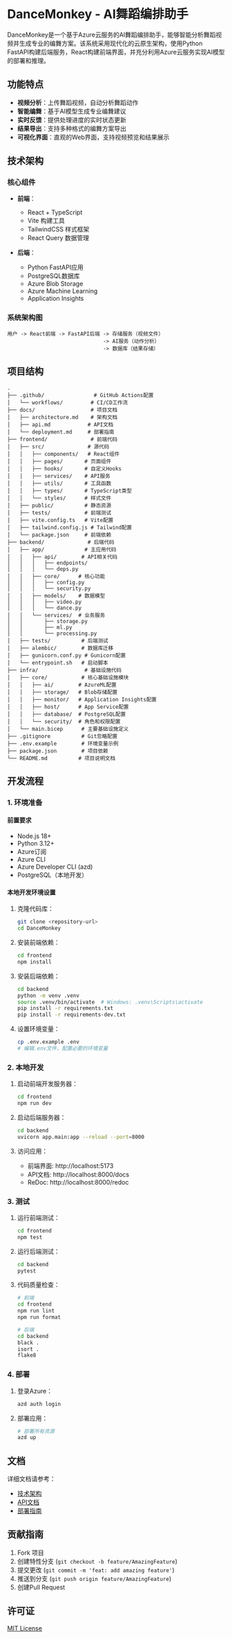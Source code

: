 # DanceMonkey - AI舞蹈编排助手

DanceMonkey是一个基于Azure云服务的AI舞蹈编排助手，能够智能分析舞蹈视频并生成专业的编舞方案。该系统采用现代化的云原生架构，使用Python FastAPI构建后端服务，React构建前端界面，并充分利用Azure云服务实现AI模型的部署和推理。

## 功能特点

- **视频分析**：上传舞蹈视频，自动分析舞蹈动作
- **智能编舞**：基于AI模型生成专业编舞建议
- **实时反馈**：提供处理进度的实时状态更新
- **结果导出**：支持多种格式的编舞方案导出
- **可视化界面**：直观的Web界面，支持视频预览和结果展示

## 技术架构

### 核心组件

- **前端**：
  - React + TypeScript
  - Vite 构建工具
  - TailwindCSS 样式框架
  - React Query 数据管理
  
- **后端**：
  - Python FastAPI应用
  - PostgreSQL数据库
  - Azure Blob Storage
  - Azure Machine Learning
  - Application Insights

### 系统架构图

```
用户 -> React前端 -> FastAPI后端 -> 存储服务（视频文件）
                               -> AI服务（动作分析）
                               -> 数据库（结果存储）
```

## 项目结构

```
.
├── .github/                # GitHub Actions配置
│   └── workflows/         # CI/CD工作流
├── docs/                  # 项目文档
│   ├── architecture.md    # 架构文档
│   ├── api.md            # API文档
│   └── deployment.md     # 部署指南
├── frontend/              # 前端代码
│   ├── src/              # 源代码
│   │   ├── components/   # React组件
│   │   ├── pages/       # 页面组件
│   │   ├── hooks/       # 自定义Hooks
│   │   ├── services/    # API服务
│   │   ├── utils/       # 工具函数
│   │   ├── types/       # TypeScript类型
│   │   └── styles/      # 样式文件
│   ├── public/          # 静态资源
│   ├── tests/           # 前端测试
│   ├── vite.config.ts   # Vite配置
│   ├── tailwind.config.js # Tailwind配置
│   └── package.json     # 前端依赖
├── backend/              # 后端代码
│   ├── app/             # 主应用代码
│   │   ├── api/        # API相关代码
│   │   │   ├── endpoints/
│   │   │   └── deps.py
│   │   ├── core/      # 核心功能
│   │   │   ├── config.py
│   │   │   └── security.py
│   │   ├── models/    # 数据模型
│   │   │   ├── video.py
│   │   │   └── dance.py
│   │   └── services/  # 业务服务
│   │       ├── storage.py
│   │       ├── ml.py
│   │       └── processing.py
│   ├── tests/          # 后端测试
│   ├── alembic/        # 数据库迁移
│   ├── gunicorn.conf.py # Gunicorn配置
│   └── entrypoint.sh   # 启动脚本
├── infra/               # 基础设施代码
│   ├── core/           # 核心基础设施模块
│   │   ├── ai/        # AzureML配置
│   │   ├── storage/   # Blob存储配置
│   │   ├── monitor/   # Application Insights配置
│   │   ├── host/      # App Service配置
│   │   ├── database/  # PostgreSQL配置
│   │   └── security/  # 角色和权限配置
│   └── main.bicep      # 主要基础设施定义
├── .gitignore          # Git忽略配置
├── .env.example        # 环境变量示例
├── package.json        # 项目依赖
└── README.md          # 项目说明文档
```

## 开发流程

### 1. 环境准备

#### 前置要求
- Node.js 18+
- Python 3.12+
- Azure订阅
- Azure CLI
- Azure Developer CLI (azd)
- PostgreSQL（本地开发）

#### 本地开发环境设置

1. 克隆代码库：
   ```bash
   git clone <repository-url>
   cd DanceMonkey
   ```

2. 安装前端依赖：
   ```bash
   cd frontend
   npm install
   ```

3. 安装后端依赖：
   ```bash
   cd backend
   python -m venv .venv
   source .venv/bin/activate  # Windows: .venv\Scripts\activate
   pip install -r requirements.txt
   pip install -r requirements-dev.txt
   ```

4. 设置环境变量：
   ```bash
   cp .env.example .env
   # 编辑.env文件，配置必要的环境变量
   ```

### 2. 本地开发

1. 启动前端开发服务器：
   ```bash
   cd frontend
   npm run dev
   ```

2. 启动后端服务器：
   ```bash
   cd backend
   uvicorn app.main:app --reload --port=8000
   ```

3. 访问应用：
   - 前端界面: http://localhost:5173
   - API文档: http://localhost:8000/docs
   - ReDoc: http://localhost:8000/redoc

### 3. 测试

1. 运行前端测试：
   ```bash
   cd frontend
   npm test
   ```

2. 运行后端测试：
   ```bash
   cd backend
   pytest
   ```

3. 代码质量检查：
   ```bash
   # 前端
   cd frontend
   npm run lint
   npm run format
   
   # 后端
   cd backend
   black .
   isort .
   flake8
   ```

### 4. 部署

1. 登录Azure：
   ```bash
   azd auth login
   ```

2. 部署应用：
   ```bash
   # 部署所有资源
   azd up
   ```

## 文档

详细文档请参考：
- [技术架构](docs/architecture.md)
- [API文档](docs/api.md)
- [部署指南](docs/deployment.md)

## 贡献指南

1. Fork 项目
2. 创建特性分支 (`git checkout -b feature/AmazingFeature`)
3. 提交更改 (`git commit -m 'feat: add amazing feature'`)
4. 推送到分支 (`git push origin feature/AmazingFeature`)
5. 创建Pull Request

## 许可证

[MIT License](LICENSE)

